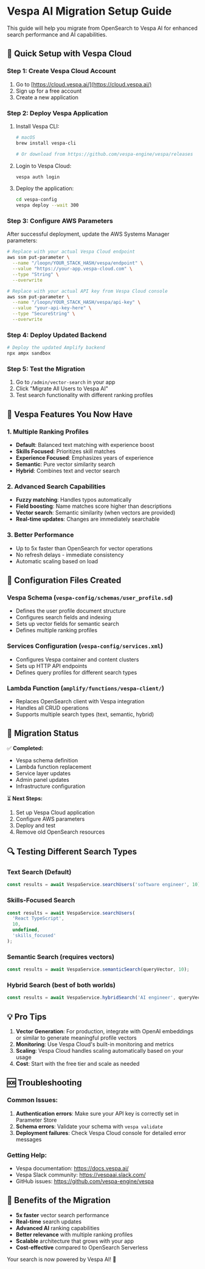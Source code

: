 # Vespa AI Migration Setup Guide

This guide will help you migrate from OpenSearch to Vespa AI for enhanced search performance and AI capabilities.

## 🚀 Quick Setup with Vespa Cloud

### Step 1: Create Vespa Cloud Account

1. Go to [https://cloud.vespa.ai/](https://cloud.vespa.ai/)
2. Sign up for a free account
3. Create a new application

### Step 2: Deploy Vespa Application

1. Install Vespa CLI:

   ```bash
   # macOS
   brew install vespa-cli

   # Or download from https://github.com/vespa-engine/vespa/releases
   ```

2. Login to Vespa Cloud:

   ```bash
   vespa auth login
   ```

3. Deploy the application:
   ```bash
   cd vespa-config
   vespa deploy --wait 300
   ```

### Step 3: Configure AWS Parameters

After successful deployment, update the AWS Systems Manager parameters:

```bash
# Replace with your actual Vespa Cloud endpoint
aws ssm put-parameter \
  --name "/loopn/YOUR_STACK_HASH/vespa/endpoint" \
  --value "https://your-app.vespa-cloud.com" \
  --type "String" \
  --overwrite

# Replace with your actual API key from Vespa Cloud console
aws ssm put-parameter \
  --name "/loopn/YOUR_STACK_HASH/vespa/api-key" \
  --value "your-api-key-here" \
  --type "SecureString" \
  --overwrite
```

### Step 4: Deploy Updated Backend

```bash
# Deploy the updated Amplify backend
npx ampx sandbox
```

### Step 5: Test the Migration

1. Go to `/admin/vector-search` in your app
2. Click "Migrate All Users to Vespa AI"
3. Test search functionality with different ranking profiles

## 🎯 Vespa Features You Now Have

### 1. Multiple Ranking Profiles

- **Default**: Balanced text matching with experience boost
- **Skills Focused**: Prioritizes skill matches
- **Experience Focused**: Emphasizes years of experience
- **Semantic**: Pure vector similarity search
- **Hybrid**: Combines text and vector search

### 2. Advanced Search Capabilities

- **Fuzzy matching**: Handles typos automatically
- **Field boosting**: Name matches score higher than descriptions
- **Vector search**: Semantic similarity (when vectors are provided)
- **Real-time updates**: Changes are immediately searchable

### 3. Better Performance

- Up to 5x faster than OpenSearch for vector operations
- No refresh delays - immediate consistency
- Automatic scaling based on load

## 🔧 Configuration Files Created

### Vespa Schema (`vespa-config/schemas/user_profile.sd`)

- Defines the user profile document structure
- Configures search fields and indexing
- Sets up vector fields for semantic search
- Defines multiple ranking profiles

### Services Configuration (`vespa-config/services.xml`)

- Configures Vespa container and content clusters
- Sets up HTTP API endpoints
- Defines query profiles for different search types

### Lambda Function (`amplify/functions/vespa-client/`)

- Replaces OpenSearch client with Vespa integration
- Handles all CRUD operations
- Supports multiple search types (text, semantic, hybrid)

## 🚦 Migration Status

✅ **Completed:**

- Vespa schema definition
- Lambda function replacement
- Service layer updates
- Admin panel updates
- Infrastructure configuration

⏳ **Next Steps:**

1. Set up Vespa Cloud application
2. Configure AWS parameters
3. Deploy and test
4. Remove old OpenSearch resources

## 🔍 Testing Different Search Types

### Text Search (Default)

```javascript
const results = await VespaService.searchUsers('software engineer', 10);
```

### Skills-Focused Search

```javascript
const results = await VespaService.searchUsers(
  'React TypeScript',
  10,
  undefined,
  'skills_focused'
);
```

### Semantic Search (requires vectors)

```javascript
const results = await VespaService.semanticSearch(queryVector, 10);
```

### Hybrid Search (best of both worlds)

```javascript
const results = await VespaService.hybridSearch('AI engineer', queryVector, 10);
```

## 💡 Pro Tips

1. **Vector Generation**: For production, integrate with OpenAI embeddings or similar to generate meaningful profile vectors
2. **Monitoring**: Use Vespa Cloud's built-in monitoring and metrics
3. **Scaling**: Vespa Cloud handles scaling automatically based on your usage
4. **Cost**: Start with the free tier and scale as needed

## 🆘 Troubleshooting

### Common Issues:

1. **Authentication errors**: Make sure your API key is correctly set in Parameter Store
2. **Schema errors**: Validate your schema with `vespa validate`
3. **Deployment failures**: Check Vespa Cloud console for detailed error messages

### Getting Help:

- Vespa documentation: https://docs.vespa.ai/
- Vespa Slack community: https://vespaai.slack.com/
- GitHub issues: https://github.com/vespa-engine/vespa

## 🎉 Benefits of the Migration

- **5x faster** vector search performance
- **Real-time** search updates
- **Advanced AI** ranking capabilities
- **Better relevance** with multiple ranking profiles
- **Scalable** architecture that grows with your app
- **Cost-effective** compared to OpenSearch Serverless

Your search is now powered by Vespa AI! 🚀
